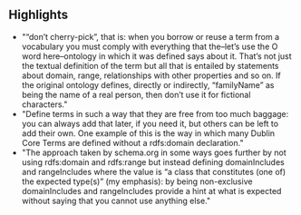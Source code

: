 
## Highlights

- "“don’t cherry-pick”, that is: when you borrow or reuse a term from a vocabulary you must comply with everything that the–let’s use the O word here–ontology in which it was defined says about it. That’s not just the textual definition of the term but all that is entailed by statements about domain, range, relationships with other properties and so on. If the original ontology defines, directly or indirectly, “familyName” as being the name of a real person, then don’t use it for fictional characters."
- "Define terms in such a way that they are free from too much baggage: you can always add that later, if you need it, but others can be left to add their own. One example of this is the way in which many Dublin Core Terms are defined without a rdfs:domain declaration."
- "The approach taken by schema.org in some ways goes further by not using rdfs:domain and rdfs:range but instead defining domainIncludes and rangeIncludes where the value is “a class that constitutes (one of) the expected type(s)” (my emphasis): by being non-exclusive domainIncludes and rangeIncludes provide a hint at what is expected without saying that you cannot use anything else."